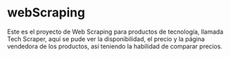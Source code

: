 # webScraping
Este es el proyecto de Web Scraping para productos de tecnología, llamada Tech Scraper, aquí se pude ver la disponibilidad, el precio y la página vendedora de los productos, así teniendo la habilidad de comparar precios.
